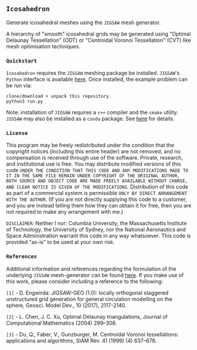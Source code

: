 ## `Icosahedron`

Generate icosahedral meshes using the `JIGSAW` mesh generator.

A hierarchy of "smooth" icosahedral grids may be generated using "Optimal Delaunay Tessellation" (ODT) or "Centroidal Voronoi Tessellation" (CVT) like mesh optimisation techniques.

### `Quickstart`

`Icosahedron` requires the `JIGSAW` meshing package be installed. `JIGSAW`'s `Python` interface is available <a href="https://github.com/dengwirda/jigsaw-python">here</a>. Once installed, the example problem can be run via:

    clone/download + unpack this repository.
    python3 run.py

Note: installation of `JIGSAW` requires a `c++` compiler and the `cmake` utility. `JIGSAW` may also be installed as a `conda` package. See <a href="https://github.com/dengwirda/jigsaw">here</a> for details.

### `License`

This program may be freely redistributed under the condition that the copyright notices (including this entire header) are not removed, and no compensation is received through use of the software.  Private, research, and institutional use is free.  You may distribute modified versions of this code `UNDER THE CONDITION THAT THIS CODE AND ANY MODIFICATIONS MADE TO IT IN THE SAME FILE REMAIN UNDER COPYRIGHT OF THE ORIGINAL AUTHOR, BOTH SOURCE AND OBJECT CODE ARE MADE FREELY AVAILABLE WITHOUT CHARGE, AND CLEAR NOTICE IS GIVEN OF THE MODIFICATIONS`. Distribution of this code as part of a commercial system is permissible `ONLY BY DIRECT ARRANGEMENT WITH THE AUTHOR`. (If you are not directly supplying this code to a customer, and you are instead telling them how they can obtain it for free, then you are not required to make any arrangement with me.) 

`DISCLAIMER`:  Neither I nor: Columbia University, the Massachusetts Institute of Technology, the University of Sydney, nor the National Aeronautics and Space Administration warrant this code in any way whatsoever.  This code is provided "as-is" to be used at your own risk.

### `References`

Additional information and references regarding the formulation of the underlying `JIGSAW` mesh-generator can be found <a href="https://github.com/dengwirda/jigsaw">here</a>. If you make use of this work, please consider including a reference to the following: 

`[1]` - D. Engwirda: JIGSAW-GEO (1.0): locally orthogonal staggered unstructured grid generation for general circulation modelling on the sphere, Geosci. Model Dev., 10 (2017), 2117-2140.

`[2]` - L. Chen, J. C. Xu, Optimal Delaunay triangulations, Journal of Computational Mathematics (2004) 299–308.

`[3]` - Du, Q., Faber, V., Gunzburger, M. Centroidal Voronoi tessellations: applications and algorithms, SIAM Rev. 41 (1999) (4) 637–676.
